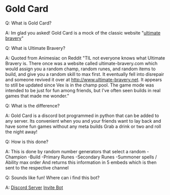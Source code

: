 # Gold Card


Q: What is Gold Card?

A: Im glad you asked!
Gold Card is a mock of the classic website "[ultimate bravery](https://www.ultimate-bravery.net/)"


Q: What is Ultimate Bravery?

A: Quoted from Animesiac on Reddit
"TIL not everyone knows what Ultimate Bravery is.
There once was a website called ultimate-bravery.com which would assign you a random champ, 
random runes, and random items to build, and give you a random skill to max first. 
It eventually fell into disrepair and someone revived it over at http://www.ultimate-bravery.net. 
It appears to still be updated since Vex is in the champ pool.
The game mode was intended to be just for fun among friends, but I've often seen builds in real games that made me wonder."


Q: What is the difference?

A: Gold Card is a discord bot programmed in python that can be added to any server.
Its convenient when you and your friends want to lay back and have some fun games without any meta builds
Grab a drink or two and roll the night away!


Q: How is this done?

A: This is done by random number generators that select a random
-Champion
-Build
-Primary Runes
-Secondary Runes
-Summoner spells / Ability max order
And returns this information in 5 embeds which is then sent to the respective channel


Q: Sounds like fun! Where can i find this bot?

A: [Discord Server](https://discord.gg/jFY3pPtm2u) [Invite Bot](https://discord.com/api/oauth2/authorize?client_id=628685778318524426&permissions=8&scope=bot)

